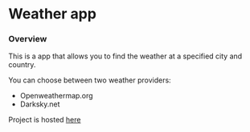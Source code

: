 # Weather app

### Overview

This is a app that allows you to find the weather at a specified city and country. 

You can choose between two weather providers:
- Openweathermap.org
- Darksky.net

Project is hosted [here](https://weather-app-975b8.firebaseapp.com/)